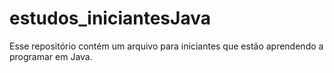 # estudos_iniciantesJava
Esse repositório contém um arquivo para iniciantes que estão aprendendo a programar em Java. 
